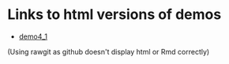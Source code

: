 # Links to html versions of demos

- [demo4_1](https://rawgit.com/avehtari/BDA_R_demos/master/demos_ch4/demo4_1.html)

(Using rawgit as github doesn't display html or Rmd correctly)
